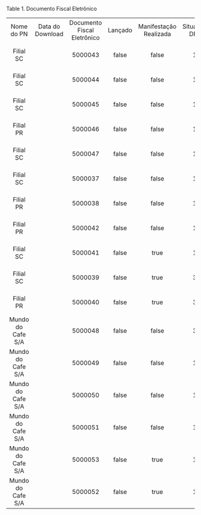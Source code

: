 <div id="d131498e1" class="table">

<div class="table-title">

Table 1. Documento Fiscal
Eletrônico

</div>

<div class="table-contents">

|                   |                  |                             |         |                        |              |                 |                       |                       |           |                   |                   |                |             |                                              |           |                     |                    |     |                              |              |                 |            |                 |
| :---------------: | :--------------: | :-------------------------: | :-----: | :--------------------: | :----------: | :-------------: | :-------------------: | :-------------------: | :-------: | :---------------: | :---------------: | :------------: | :---------: | :------------------------------------------: | :-------: | :-----------------: | :----------------: | :-: | :--------------------------: | :----------: | :-------------: | :--------: | :-------------: |
|    Nome do PN     | Data do Download | Documento Fiscal Eletrônico | Lançado | Manifestação Realizada | Situação DFe | Download de XML |   Data do Documento   |   Data da Transação   | Descrição | Nota de Documento | Tipo de Documento | Tipo de Evento | Total Geral |              Chave Acesso NF-e               | Cancelado | Transação de Vendas |        CNPJ        | CPF |        Valor Resumido        |      IE      |  Protocolo NFe  | Processado | Processar Agora |
|     Filial SC     |                  |           5000043           |  false  |         false          |      1       |      false      | 2018-01-12 00:00:00.0 | 2018-01-12 00:00:00.0 |           |                   |         0         |                |   2100.00   | 42180108836461000100550010000050351031365001 |   false   |        true         | 08.836.461/0001-00 |     | 1a0ze+a6foIS9q4Q3P4mhnf/7qw= |  255403879   | 342180000011088 |    true    |      false      |
|     Filial SC     |                  |           5000044           |  false  |         false          |      1       |      false      | 2018-01-12 00:00:00.0 | 2018-01-12 00:00:00.0 |           |                   |         0         |                |   350.00    | 42180108836461000100550010000050361813801000 |   false   |        true         | 08.836.461/0001-00 |     | szbgQVZlhRTCUB/eTBRrptE4UW8= |  255403879   | 342180000011091 |    true    |      false      |
|     Filial SC     |                  |           5000045           |  false  |         false          |      1       |      false      | 2018-01-12 00:00:00.0 | 2018-01-12 00:00:00.0 |           |                   |         0         |                |   210.00    | 42180108836461000100550010000050371018523000 |   false   |        true         | 08.836.461/0001-00 |     | zE3gThmGyFuegPkCpgGRlBP90bg= |  255403879   | 342180000011097 |    true    |      false      |
|     Filial PR     |                  |           5000046           |  false  |         false          |      1       |      false      | 2018-01-12 00:00:00.0 | 2018-01-12 00:00:00.0 |           |                   |         0         |                |   110.00    | 41180179961116000147550010000100051664698004 |   false   |        true         | 79.961.116/0001-47 |     | Lemsuth6stdZB9VtBbaIjF3U1a8= |  9010712928  | 141180000017158 |    true    |      false      |
|     Filial SC     |                  |           5000047           |  false  |         false          |      1       |      false      | 2018-01-12 00:00:00.0 | 2018-01-12 00:00:00.0 |           |                   |         0         |                |   1050.00   | 42180108836461000100550010000050341054844006 |   false   |        true         | 08.836.461/0001-00 |     | Bb+2bOZ1vit2yiplh5p1qSb5r8E= |  255403879   | 342180000011283 |    true    |      false      |
|     Filial SC     |                  |           5000037           |  false  |         false          |      1       |      true       | 2018-01-12 00:00:00.0 | 2018-01-12 00:00:00.0 |           |                   |         0         |                |   1050.00   | 42180108836461000100550010000050271777680008 |   false   |        true         | 08.836.461/0001-00 |     | sj7NSdV2yPkdIuJTWS4tpMEz0+I= |  255403879   | 342180000010786 |    true    |      false      |
|     Filial PR     |                  |           5000038           |  false  |         false          |      1       |      true       | 2018-01-12 00:00:00.0 | 2018-01-12 00:00:00.0 |           |                   |         0         |                |   1000.00   | 41180179961116000147550010000100001071251004 |   false   |        true         | 79.961.116/0001-47 |     | uaHlqcZZFSkL480i43l9ZdE31Fs= |  9010712928  | 141180000016763 |    true    |      false      |
|     Filial PR     |                  |           5000042           |  false  |         false          |      1       |      true       | 2018-01-12 00:00:00.0 | 2018-01-12 00:00:00.0 |           |                   |         0         |                |   220.00    | 41180179961116000147550010000100021051410004 |   false   |        true         | 79.961.116/0001-47 |     | 9l+9KUze86yauRE6a8HE9CfdF/k= |  9010712928  | 141180000016920 |    true    |      false      |
|     Filial SC     |                  |           5000041           |  false  |          true          |      1       |      true       | 2018-01-12 00:00:00.0 | 2018-01-12 00:00:00.0 |           |                   |         0         |                |   1400.00   | 42180108836461000100550010000050321679352006 |   false   |        true         | 08.836.461/0001-00 |     | X2nF/7f2V+IcF3Af028/QQOrtD4= |  255403879   | 342180000011022 |    true    |      false      |
|     Filial SC     |                  |           5000039           |  false  |          true          |      3       |      true       | 2018-01-12 00:00:00.0 | 2018-01-12 00:00:00.0 |           |                   |         0         |                |   700.00    | 42180108836461000100550010000050281331785001 |   true    |        true         | 08.836.461/0001-00 |     | LxFo6rqy85WcxkBkCE4GOlAhod8= |  255403879   | 342180000010837 |    true    |      false      |
|     Filial PR     |                  |           5000040           |  false  |          true          |      3       |      true       | 2018-01-12 00:00:00.0 | 2018-01-12 00:00:00.0 |           |                   |         0         |                |   110.00    | 41180179961116000147550010000100011893393008 |   true    |        true         | 79.961.116/0001-47 |     | 1LSfr84h/h6X2UQD3FE9gxtYv9A= |  9010712928  | 141180000016870 |    true    |      false      |
| Mundo do Cafe S/A |                  |           5000048           |  false  |         false          |      3       |      false      | 2018-01-12 00:00:00.0 | 2018-01-12 00:00:00.0 |           |                   |         0         |                |   1000.00   | 35180113823508000131550010000050291372361007 |   false   |        true         | 13.823.508/0001-31 |     | ieRY+0z6Z63ar1LFJF9PKtBFJlA= | 415092169117 | 135180009131628 |    true    |      false      |
| Mundo do Cafe S/A |                  |           5000049           |  false  |         false          |      1       |      false      | 2018-01-12 00:00:00.0 | 2018-01-12 00:00:00.0 |           |                   |         0         |                |   2000.00   | 35180113823508000131550010000050321483704005 |   false   |        true         | 13.823.508/0001-31 |     | z+TkYLKlX5rRETHi2CG3wcN3qIQ= | 415092169117 | 135180009135409 |    true    |      false      |
| Mundo do Cafe S/A |                  |           5000050           |  false  |         false          |      1       |      false      | 2018-01-12 00:00:00.0 | 2018-01-12 00:00:00.0 |           |                   |         0         |                |   2000.00   | 35180113823508000131550010000050331215040001 |   false   |        true         | 13.823.508/0001-31 |     | o5KLQPmygOdLsm91l0yDi3rIoe8= | 415092169117 | 135180009135777 |    true    |      false      |
| Mundo do Cafe S/A |                  |           5000051           |  false  |         false          |      1       |      false      | 2018-01-12 00:00:00.0 | 2018-01-12 00:00:00.0 |           |                   |         0         |                |   2000.00   | 35180113823508000131550010000050341327020000 |   false   |        true         | 13.823.508/0001-31 |     | HagFircgNbEHFgyEGh81z2Z+kvE= | 415092169117 | 135180009135778 |    true    |      false      |
| Mundo do Cafe S/A |                  |           5000053           |  false  |          true          |      1       |      true       | 2018-01-25 00:00:00.0 | 2018-01-25 00:00:00.0 |           |                   |         0         |                |   1141.00   | 35180113823508000131550010000050611858184000 |   false   |        true         | 13.823.508/0001-31 |     | Ukzga671MU4TALa4+PkA6/y9xrs= | 415092169117 | 135180009286668 |    true    |      false      |
| Mundo do Cafe S/A |                  |           5000052           |  false  |          true          |      1       |      true       | 2018-01-25 00:00:00.0 | 2018-01-25 00:00:00.0 |           |                   |         0         |                |   1000.00   | 35180113823508000131550010000050601697547002 |   false   |        true         | 13.823.508/0001-31 |     | t+C+J4eTVLQURSmnS2DIiRPQswM= | 415092169117 | 135180009285989 |    true    |      false      |

</div>

</div>
